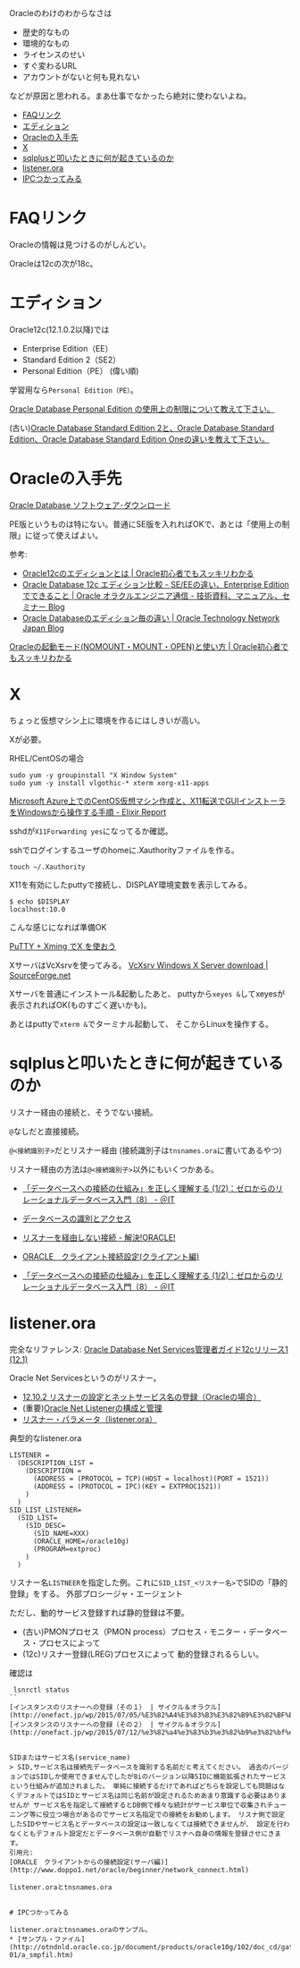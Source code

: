 Oracleのわけのわからなさは
* 歴史的なもの
* 環境的なもの
* ライセンスのせい
* すぐ変わるURL
* アカウントがないと何も見れない

などが原因と思われる。まあ仕事でなかったら絶対に使わないよね。

- [FAQリンク](#faqリンク)
- [エディション](#エディション)
- [Oracleの入手先](#oracleの入手先)
- [X](#x)
- [sqlplusと叩いたときに何が起きているのか](#sqlplusと叩いたときに何が起きているのか)
- [listener.ora](#listenerora)
- [IPCつかってみる](#ipcつかってみる)

# FAQリンク

Oracleの情報は見つけるのがしんどい。

Oracleは12cの次が18c。


# エディション

Oracle12c(12.1.0.2以降)では
* Enterprise Edition（EE）
* Standard Edition 2（SE2）
* Personal Edition（PE）
(偉い順)

学習用なら`Personal Edition（PE）`。

[Oracle Database Personal Edition の使用上の制限について教えて下さい。](https://faq.oracle.co.jp/app/answers/detail/a_id/2649/~/oracle-database-personal-edition-%E3%81%AE%E4%BD%BF%E7%94%A8%E4%B8%8A%E3%81%AE%E5%88%B6%E9%99%90%E3%81%AB%E3%81%A4%E3%81%84%E3%81%A6%E6%95%99%E3%81%88%E3%81%A6%E4%B8%8B%E3%81%95%E3%81%84%E3%80%82)

(古い)[Oracle Database Standard Edition 2と、Oracle Database Standard Edition、Oracle Database Standard Edition Oneの違いを教えて下さい。](https://faq.oracle.co.jp/app/answers/detail/a_id/2797/related/1)

# Oracleの入手先

[Oracle Database ソフトウェア･ダウンロード](https://www.oracle.com/technetwork/jp/database/enterprise-edition/downloads/index.html)

PE版というものは特にない。普通にSE版を入れればOKで、あとは「使用上の制限」に従って使えばよい。


参考:
* [Oracle12cのエディションとは | Oracle初心者でもスッキリわかる](https://sql-oracle.com/?p=417)
* [Oracle Database 12c エディション比較 - SE/EEの違い、Enterprise Editionでできること | Oracle オラクルエンジニア通信 - 技術資料、マニュアル、セミナー Blog](https://blogs.oracle.com/oracle4engineer/oracle-database-12c-seeeenterprise-edition)
* [Oracle Databaseのエディション毎の違い | Oracle Technology Network Japan Blog](https://blogs.oracle.com/otnjp/oracle-database-v4)


[Oracleの起動モード(NOMOUNT・MOUNT・OPEN)と使い方 | Oracle初心者でもスッキリわかる](https://sql-oracle.com/?p=56)


# X

ちょっと仮想マシン上に環境を作るにはしきいが高い。

Xが必要。

RHEL/CentOSの場合
```
sudo yum -y groupinstall "X Window System"
sudo yum -y install vlgothic-* xterm xorg-x11-apps
```

[Microsoft Azure上でのCentOS仮想マシン作成と、X11転送でGUIインストーラをWindowsから操作する手順 - Elixir Report](https://qiita.com/mdmom/items/1b8044dcb21e38510a44)

sshdが`X11Forwarding yes`になってるか確認。

sshでログインするユーザのhomeに.Xauthorityファイルを作る。
```
touch ~/.Xauthority
```

X11を有効にしたputtyで接続し、DISPLAY環境変数を表示してみる。
```
$ echo $DISPLAY
localhost:10.0
```
こんな感じになれば準備OK

[PuTTY + Xming でX を使おう](http://www.ep.sci.hokudai.ac.jp/~epnetfan/tebiki/server-login/xming.html)

XサーバはVcXsrvを使ってみる。
[VcXsrv Windows X Server download | SourceForge.net](https://sourceforge.net/projects/vcxsrv/)

Xサーバを普通にインストール&起動したあと、
puttyから`xeyes &`してxeyesが表示されればOK(ものすごく遅いかも)。

あとはputtyで`xterm &`でターミナル起動して、
そこからLinuxを操作する。




# sqlplusと叩いたときに何が起きているのか

リスナー経由の接続と、そうでない接続。

`@`なしだと直接接続。

`@<接続識別子>`だとリスナー経由 (接続識別子は`tnsnames.ora`に書いてあるやつ)

リスナー経由の方法は`@<接続識別子>`以外にもいくつかある。


* [「データベースへの接続の仕組み」を正しく理解する (1/2)：ゼロからのリレーショナルデータベース入門（8） - ＠IT](http://www.atmarkit.co.jp/ait/articles/0905/28/news109.html)
* [データベースの識別とアクセス](https://docs.oracle.com/cd/E57425_01/121/NETAG/concepts.htm#CIHGGHEE)

* [リスナーを経由しない接続 - 解決!ORACLE!](http://www.noguopin.com/oracle/index.php?%A5%EA%A5%B9%A5%CA%A1%BC%A4%F2%B7%D0%CD%B3%A4%B7%A4%CA%A4%A4%C0%DC%C2%B3)
* [ORACLE　クライアント接続設定(クライアント編)](http://www.doppo1.net/oracle/beginner/network_connect_2.html)
* [「データベースへの接続の仕組み」を正しく理解する (1/2)：ゼロからのリレーショナルデータベース入門（8） - ＠IT](http://www.atmarkit.co.jp/ait/articles/0905/28/news109.html)

# listener.ora


完全なリファレンス:
[Oracle Database Net Services管理者ガイド12cリリース1 (12.1)](https://docs.oracle.com/cd/E57425_01/121/NETAG/toc.htm)

Oracle Net Servicesというのがリスナー。

* [12.10.2 リスナーの設定とネットサービス名の登録（Oracleの場合）](http://software.fujitsu.com/jp/manual/manualfiles/M080163/J2X15990/05Z200/setup12/setup265.html)
* (重要)[Oracle Net Listenerの構成と管理](http://otndnld.oracle.co.jp/document/products/oracle11g/111/doc_dvd/network.111/E05725-04/listenercfg.htm)
* [リスナー・パラメータ（listener.ora）](http://otndnld.oracle.co.jp/document/products/oracle10g/102/doc_cd/network.102/B19209-01/listener.htm)

典型的なlistener.ora
```
LISTENER =
  (DESCRIPTION_LIST =
    (DESCRIPTION =
      (ADDRESS = (PROTOCOL = TCP)(HOST = localhost)(PORT = 1521))
      (ADDRESS = (PROTOCOL = IPC)(KEY = EXTPROC1521))
    )
  )
SID_LIST_LISTENER=
  (SID_LIST=
    (SID_DESC=
      (SID_NAME=XXX)
      (ORACLE_HOME=/oracle10g)
      (PROGRAM=extproc)
    )
  )
```
リスナー名`LISTNEER`を指定した例。これに`SID_LIST_<リスナー名>`でSIDの「静的登録」をする。
外部プロシージャ・エージェント

ただし、動的サービス登録すれば静的登録は不要。
- (古い)PMONプロセス（PMON process）プロセス・モニター・データベース・プロセスによって
- (12c)リスナー登録(LREG)プロセスによって
動的登録されるらしい。

確認は
```
 lsnrctl status
``
[インスタンスのリスナーへの登録（その１） | サイクル＆オラクル](http://onefact.jp/wp/2015/07/05/%E3%82%A4%E3%83%B3%E3%82%B9%E3%82%BF%E3%83%B3%E3%82%B9%E3%81%AE%E3%83%AA%E3%82%B9%E3%83%8A%E3%83%BC%E3%81%B8%E3%81%AE%E7%99%BB%E9%8C%B2%EF%BC%88%E3%81%9D%E3%81%AE%EF%BC%91%EF%BC%89/)
[インスタンスのリスナーへの登録（その２） | サイクル＆オラクル](http://onefact.jp/wp/2015/07/12/%e3%82%a4%e3%83%b3%e3%82%b9%e3%82%bf%e3%83%b3%e3%82%b9%e3%81%ae%e3%83%aa%e3%82%b9%e3%83%8a%e3%83%bc%e3%81%b8%e3%81%ae%e7%99%bb%e9%8c%b2%ef%bc%88%e3%81%9d%e3%81%ae%ef%bc%92%ef%bc%89/)


SIDまたはサービス名(service_name)
> SID,サービス名は接続先データベースを識別する名前だと考えてください。 過去のバージョンではSIDしか使用できませんでしたが8iのバージョン以降SIDに機能拡張されたサービスという仕組みが追加されました。 単純に接続するだけであればどちらを設定しても問題はなくデフォルトではSIDとサービス名は同じ名前が設定されるためあまり意識する必要はありませんが サービス名を指定して接続するとDB側で様々な統計がサービス単位で収集されチューニング等に役立つ場合があるのでサービス名指定での接続をお勧めします。 リスナ側で設定したSIDやサービス名とデータベースの設定は一致しなくては接続できませんが、 設定を行わなくともデフォルト設定だとデータベース側が自動でリスナへ自身の情報を登録させにきます。
引用元:
[ORACLE　クライアントからの接続設定(サーバ編)](http://www.doppo1.net/oracle/beginner/network_connect.html)

listener.oraとtnsnames.ora


# IPCつかってみる

listener.oraとtnsnames.oraのサンプル。
* [サンプル・ファイル](http://otndnld.oracle.co.jp/document/products/oracle10g/102/doc_cd/gateways.102/B25249-01/a_smpfil.htm)